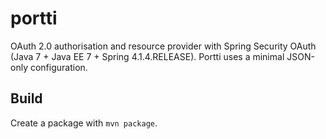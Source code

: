 portti
======

OAuth 2.0 authorisation and resource provider with Spring Security OAuth (Java 7 + Java EE 7 + Spring 4.1.4.RELEASE). Portti uses a minimal JSON-only configuration.

## Build

Create a package with `mvn package`.
